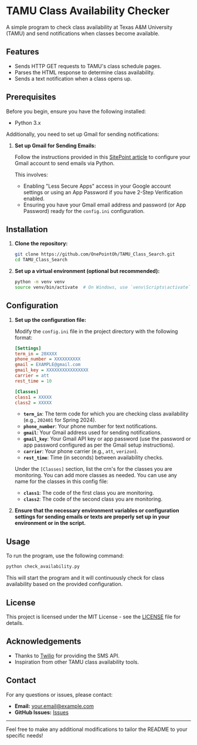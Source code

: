 # TAMU Class Availability Checker

A simple program to check class availability at Texas A&M University (TAMU) and send notifications when classes become available.

## Features

- Sends HTTP GET requests to TAMU's class schedule pages.
- Parses the HTML response to determine class availability.
- Sends a text notification when a class opens up.

## Prerequisites

Before you begin, ensure you have the following installed:

- Python 3.x

Additionally, you need to set up Gmail for sending notifications:

1. **Set up Gmail for Sending Emails:**

   Follow the instructions provided in this [SitePoint article](https://www.sitepoint.com/quick-tip-sending-email-via-gmail-with-python/) to configure your Gmail account to send emails via Python. 

   This involves:
   - Enabling "Less Secure Apps" access in your Google account settings or using an App Password if you have 2-Step Verification enabled.
   - Ensuring you have your Gmail email address and password (or App Password) ready for the `config.ini` configuration.

## Installation

1. **Clone the repository:**

   ```bash
   git clone https://github.com/OnePointOh/TAMU_Class_Search.git
   cd TAMU_Class_Search
   ```

2. **Set up a virtual environment (optional but recommended):**

   ```bash
   python -m venv venv
   source venv/bin/activate  # On Windows, use `venv\Scripts\activate`
   ```

## Configuration

1. **Set up the configuration file:**

   Modify the `config.ini` file in the project directory with the following format:

   ```ini
   [Settings]
   term_in = 20XXXX
   phone_number = XXXXXXXXXX
   gmail = EXAMPLE@gmail.com
   gmail_key = XXXXXXXXXXXXXXXX
   carrier = att
   rest_time = 10

   [Classes]
   class1 = XXXXX
   class2 = XXXXX
   ```

   - **`term_in`**: The term code for which you are checking class availability (e.g., `202401` for Spring 2024).
   - **`phone_number`**: Your phone number for text notifications.
   - **`gmail`**: Your Gmail address used for sending notifications.
   - **`gmail_key`**: Your Gmail API key or app password (use the password or app password configured as per the Gmail setup instructions).
   - **`carrier`**: Your phone carrier (e.g., `att`, `verizon`).
   - **`rest_time`**: Time (in seconds) between availability checks.

   Under the `[Classes]` section, list the crn's for the classes you are monitoring. You can add more classes as needed. You can use any name for the classes in this config file:

   - **`class1`**: The code of the first class you are monitoring.
   - **`class2`**: The code of the second class you are monitoring.

2. **Ensure that the necessary environment variables or configuration settings for sending emails or texts are properly set up in your environment or in the script.**

## Usage

To run the program, use the following command:

```bash
python check_availability.py
```

This will start the program and it will continuously check for class availability based on the provided configuration.

## License

This project is licensed under the MIT License - see the [LICENSE](LICENSE) file for details.

## Acknowledgements

- Thanks to [Twilio](https://www.twilio.com/) for providing the SMS API.
- Inspiration from other TAMU class availability tools.

## Contact

For any questions or issues, please contact:

- **Email:** your.email@example.com
- **GitHub Issues:** [Issues](https://github.com/yourusername/tamu-class-availability-checker/issues)

---

Feel free to make any additional modifications to tailor the README to your specific needs!
